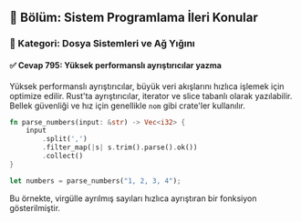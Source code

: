 ## 📘 Bölüm: Sistem Programlama İleri Konular  
### 🔹 Kategori: Dosya Sistemleri ve Ağ Yığını  
#### ✅ Cevap 795: Yüksek performanslı ayrıştırıcılar yazma

Yüksek performanslı ayrıştırıcılar, büyük veri akışlarını hızlıca işlemek için optimize edilir. Rust'ta ayrıştırıcılar, iterator ve slice tabanlı olarak yazılabilir. Bellek güvenliği ve hız için genellikle `nom` gibi crate'ler kullanılır.

```rust
fn parse_numbers(input: &str) -> Vec<i32> {
    input
        .split(',')
        .filter_map(|s| s.trim().parse().ok())
        .collect()
}

let numbers = parse_numbers("1, 2, 3, 4");
```
Bu örnekte, virgülle ayrılmış sayıları hızlıca ayrıştıran bir fonksiyon gösterilmiştir.

